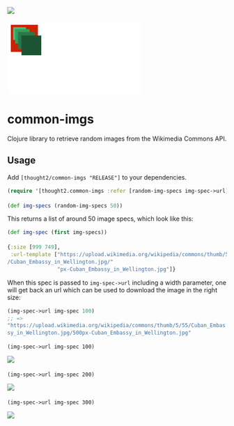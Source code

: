 ![](https://clojars.org/thought2/common-imgs/latest-version.svg)

![](https://raw.githubusercontent.com/thought2/common-imgs/master/logo/common-imgs-logo.png)
# common-imgs

Clojure library to retrieve random images from the Wikimedia Commons API.

## Usage

Add `[thought2/common-imgs "RELEASE"]` to your dependencies.

```clj
(require '[thought2.common-imgs :refer [random-img-specs img-spec->url])

(def img-specs (random-img-specs 50))
```

This returns a list of around 50 image specs, which look like this:


```clj
(def img-spec (first img-specs))

{:size [999 749],
 :url-template ["https://upload.wikimedia.org/wikipedia/commons/thumb/5/55
/Cuban_Embassy_in_Wellington.jpg/"
                "px-Cuban_Embassy_in_Wellington.jpg"]}
```

When this spec is passed to `img-spec->url` including a width parameter, one will get back an url which can be used to download the image in the right size:

```clj
(img-spec->url img-spec 100)
;; => 
"https://upload.wikimedia.org/wikipedia/commons/thumb/5/55/Cuban_Embas
sy_in_Wellington.jpg/500px-Cuban_Embassy_in_Wellington.jpg"
```

`(img-spec->url img-spec 100)`

![](https://upload.wikimedia.org/wikipedia/commons/thumb/5/55/Cuban_Embassy_in_Wellington.jpg/100px-Cuban_Embassy_in_Wellington.jpg)


`(img-spec->url img-spec 200)`

![](https://upload.wikimedia.org/wikipedia/commons/thumb/5/55/Cuban_Embassy_in_Wellington.jpg/200px-Cuban_Embassy_in_Wellington.jpg)


`(img-spec->url img-spec 300)`

![](https://upload.wikimedia.org/wikipedia/commons/thumb/5/55/Cuban_Embassy_in_Wellington.jpg/300px-Cuban_Embassy_in_Wellington.jpg)

